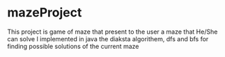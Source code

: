 # mazeProject
This project is game of maze that present to the user a maze that He/She can solve
I implemented in java the diaksta algorithem, dfs and bfs for finding possible solutions of the current maze

